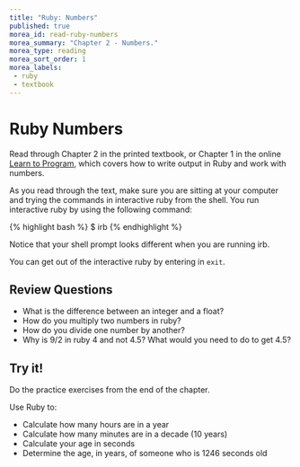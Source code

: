 ```yaml
---
title: "Ruby: Numbers"
published: true
morea_id: read-ruby-numbers
morea_summary: "Chapter 2 - Numbers."
morea_type: reading
morea_sort_order: 1
morea_labels:
 - ruby
 - textbook
---
```


# Ruby Numbers
Read through Chapter 2 in the printed textbook, or Chapter 1 in the online [Learn to Program](https://pine.fm/LearnToProgram/chap_01.html), which covers how to write output in Ruby and work with numbers.

As you read through the text, make sure you are sitting at your computer and trying the commands in interactive ruby from the shell.  You run interactive ruby by using the following command:

{% highlight bash %}
$ irb
{% endhighlight %}

Notice that your shell prompt looks different when you are running irb.  

You can get out of the interactive ruby by entering in `exit`.

## Review Questions

- What is the difference between an integer and a float?
- How do you multiply two numbers in ruby?
- How do you divide one number by another?
- Why is 9/2 in ruby 4 and not 4.5?  What would you need to do to get 4.5?

## Try it!
Do the practice exercises from the end of the chapter.

Use Ruby to:

- Calculate how many hours are in a year
- Calculate how many minutes are in a decade (10 years)
- Calculate your age in seconds
- Determine the age, in years, of someone who is 1246 seconds old
